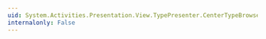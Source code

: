 ```yaml
---
uid: System.Activities.Presentation.View.TypePresenter.CenterTypeBrowserDialog
internalonly: False
---
```


